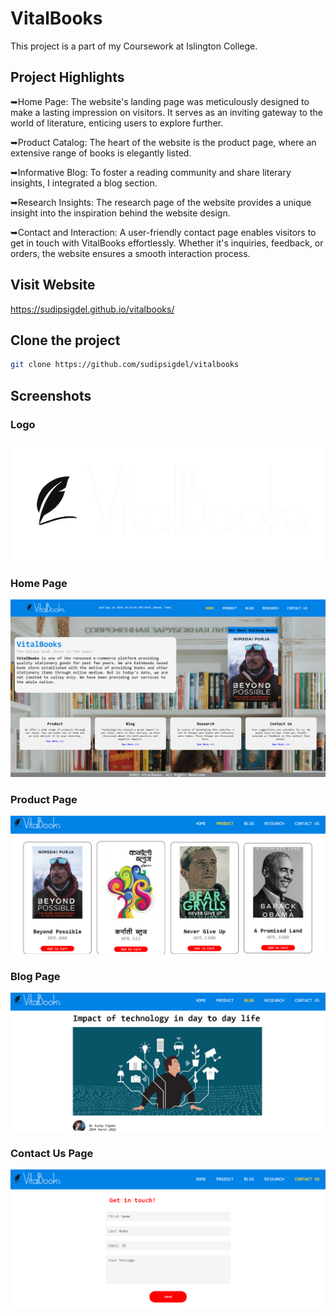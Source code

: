 
# VitalBooks

This project is a part of my Coursework at Islington College.

## Project Highlights

➥Home Page: The website's landing page was meticulously designed to make a lasting impression on visitors. It serves as an inviting gateway to the world of literature, enticing users to explore further.

➥Product Catalog: The heart of the website is the product page, where an extensive range of books is elegantly listed. 

➥Informative Blog: To foster a reading community and share literary insights, I integrated a blog section. 

➥Research Insights: The research page of the website provides a unique insight into the inspiration behind the website design.

➥Contact and Interaction: A user-friendly contact page enables visitors to get in touch with VitalBooks effortlessly. Whether it's inquiries, feedback, or orders, the website ensures a smooth interaction process.

## Visit Website

https://sudipsigdel.github.io/vitalbooks/


## Clone the project


```bash
git clone https://github.com/sudipsigdel/vitalbooks
```
## Screenshots

### Logo
![Logo](https://github.com/sudipsigdel/vitalbooks/blob/main/images/logo.png?raw=true)

### Home Page
![Home Page](https://github.com/sudipsigdel/vitalbooks/blob/main/images/homepage.png?raw=true)

### Product Page
![Product Page](https://github.com/sudipsigdel/vitalbooks/blob/main/images/product1.png?raw=true)

### Blog Page
![Blog Page](https://github.com/sudipsigdel/vitalbooks/blob/main/images/blog1.png?raw=true)

### Contact Us Page
![Contact Us Page](https://github.com/sudipsigdel/vitalbooks/blob/main/images/contact1.png?raw=true)
